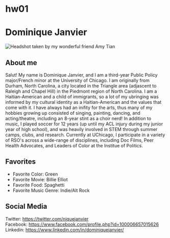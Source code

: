 # hw01

# __Dominique Janvier__

![*Headshot taken by my wonderful friend Amy Tian*](Downloads/DominiqueHeadshot.jpg?raw=true)


## **About me**
Salut! My name is Dominique Janvier, and I am a third-year Public Policy major/French minor at the University of Chicago. I am originally from Durham, North Carolina, a city located in the Triangle area (adjascent to Raleigh and Chapel Hill) in the Piedmont region of North Carolina. I am a Haitian-American and a child of immigrants, so a lot of my ubringing was informed by my cultural identity as a Haitian-American and the values that come with it. I have always had an inifity for the arts, thus many of my hobbies growing up consisted of singing, painting, dancing, and acting/theatre, including an 8-year stint as a choir nerd! In addition to music, I played soccer for 12 years (up until my ACL injury during my junior year of high school), and was heavily involved in STEM through summer camps, clubs, and research. Currently at UChicago, I participate in a variety of RSO's across a wide-range of disciplines, including Doc Films, Peer Health Advocates, and Leaders of Color at the Institue of Politics. 

## **Favorites**
* Favorite Color: Green
* Favorite Movie: Billie Elliot
* Favorite Food: Spaghetti
* Favorite Music Genre: Indie/Alt Rock

## **Social Media**
Twitter: https://twitter.com/niquejanvier  
Facebook: https://www.facebook.com/profile.php?id=100006657015626   
Linkedin: https://www.linkedin.com/in/dominiquejanvier/  


